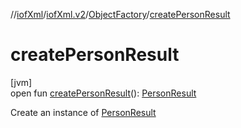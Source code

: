 //[iofXml](../../../index.md)/[iofXml.v2](../index.md)/[ObjectFactory](index.md)/[createPersonResult](create-person-result.md)

# createPersonResult

[jvm]\
open fun [createPersonResult](create-person-result.md)(): [PersonResult](../-person-result/index.md)

Create an instance of [PersonResult](../-person-result/index.md)
